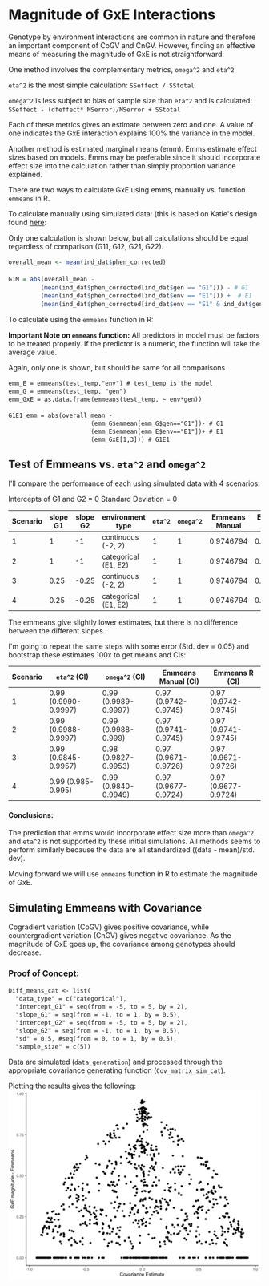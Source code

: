 # Magnitude of GxE Interactions

Genotype by environment interactions are common in nature and therefore an important component of CoGV and CnGV. 
However, finding an effective means of measuring the magnitude of GxE is not straightforward. 

One method involves the complementary metrics, `omega^2` and `eta^2`

`eta^2` is the most simple calculation: 
`SSeffect / SStotal `

`omega^2` is less subject to bias of sample size than `eta^2` and is calculated: 
`SSeffect - (dfeffect* MSerror)/MSerror + SStotal`

Each of these metrics gives an estimate between zero and one. A value of one indicates the GxE interaction explains 100% the variance in the model.

Another method is estimated marginal means (emm). Emms estimate effect sizes based on models. Emms may be preferable since it should incorporate effect size into the calculation rather than simply proportion variance explained. 

There are two ways to calculate GxE using emms, manually vs. function `emmeans` in R.

To calculate manually using simulated data: 
(this is based on Katie's design found [here](https://github.com/RCN-ECS/CnGV/edit/master/notebook/20191115_KEL_compareOmega2_effectsize_GxE.md): 

Only one calculation is shown below, but all calculations should be equal regardless of comparison (G11, G12, G21, G22). 

```R
overall_mean <- mean(ind_dat$phen_corrected) 

G1M = abs(overall_mean -
         (mean(ind_dat$phen_corrected[ind_dat$gen == "G1"])) - # G1
         (mean(ind_dat$phen_corrected[ind_dat$env == "E1"])) +  # E1
         (mean(ind_dat$phen_corrected[ind_dat$env == "E1" & ind_dat$gen == "G1"]))) 
```

To calculate using the `emmeans` function in R: 

**Important Note on `emmeans` function:** All predictors in model must be factors to be treated properly. If the predictor is a numeric, the function will take the average value. 

Again, only one is shown, but should be same for all comparisons

```
emm_E = emmeans(test_temp,"env") # test_temp is the model
emm_G = emmeans(test_temp, "gen")
emm_GxE = as.data.frame(emmeans(test_temp, ~ env*gen))

G1E1_emm = abs(overall_mean -
                       (emm_G$emmean[emm_G$gen=="G1"])- # G1
                       (emm_E$emmean[emm_E$env=="E1"])+ # E1
                       (emm_GxE[1,3])) # G1E1
```

## Test of Emmeans vs. `eta^2` and `omega^2`

I'll compare the performance of each using simulated data with 4 scenarios:

Intercepts of G1 and G2 = 0
Standard Deviation = 0

|Scenario| slope G1 | slope G2 | environment type | `eta^2` | `omega^2` | Emmeans Manual | Emmeans R |
|----------|----------|----------|----------|------------- | ------------ | ------------- | ------------- |
|1 | 1 | -1 | continuous (-2, 2)|  1 | 1 | 0.9746794 | 0.9746794 |
|2 | 1 | -1 | categorical (E1, E2)| 1 | 1 | 0.9746794 | 0.9746794 |
|3 | 0.25 | -0.25 | continuous (-2, 2)| 1 | 1 | 0.9746794 | 0.9746794 |
|4 | 0.25 | -0.25 | categorical (E1, E2)|1 | 1 | 0.9746794 | 0.9746794 |

The emmeans give slightly lower estimates, but there is no difference between the different slopes. 

I'm going to repeat the same steps with some error (Std. dev = 0.05) and bootstrap these estimates 100x to get means and CIs: 

|Scenario | `eta^2` (CI) | `omega^2` (CI) | Emmeans Manual (CI) | Emmeans R (CI)|
| ------------ | ------------- | ------------ | ------------- | ------------- |
| 1 |  0.99 (0.9990-0.9997) | 0.99 (0.9989-0.9997) | 0.97 (0.9742-0.9745) | 0.97 (0.9742-0.9745)|
| 2 | 0.99 (0.9988-0.9997) | 0.99 (0.9988-0.999) | 0.97 (0.9741-0.9745) | 0.97 (0.9741-0.9745)|
| 3 | 0.99 (0.9845-0.9957) | 0.98 (0.9827-0.9953) | 0.97 (0.9671-0.9726) | 0.97 (0.9671-0.9726)|
| 4 | 0.99 (0.985-0.995) | 0.99 (0.9840-0.9949) | 0.97 (0.9677-0.9724) | 0.97 (0.9677-0.9724)|


#### Conclusions:
The prediction that emms would incorporate effect size more than `omega^2` and `eta^2` is not supported by these initial simulations. All methods seems to perform similarly because the data are all standardized ((data - mean)/std. dev). 

Moving forward we will use `emmeans` function in R to estimate the magnitude of GxE.

## Simulating Emmeans with Covariance 

Cogradient variation (CoGV) gives positive covariance, while countergradient variation (CnGV) gives negative covariance. As the magnitude of GxE goes up, the covariance among genotypes should decrease. 

### Proof of Concept: 
```# Categorical Starting parameters
Diff_means_cat <- list(
  "data_type" = c("categorical"), 
  "intercept_G1" = seq(from = -5, to = 5, by = 2),
  "slope_G1" = seq(from = -1, to = 1, by = 0.5),
  "intercept_G2" = seq(from = -5, to = 5, by = 2),
  "slope_G2" = seq(from = -1, to = 1, by = 0.5), 
  "sd" = 0.5, #seq(from = 0, to = 1, by = 0.5),
  "sample_size" = c(5)) 
```
Data are simulated (`data_generation`) and processed through the appropriate covariance generating function (`Cov_matrix_sim_cat`). 

Plotting the results gives the following:
![image](https://github.com/RCN-ECS/CnGV/blob/master/results/GxE_Emeans_Covariance.png)
